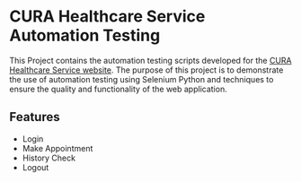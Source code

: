 # CURA Healthcare Service Automation Testing

This Project contains the automation testing scripts developed for the [CURA Healthcare Service website](https://katalon-demo-cura.herokuapp.com/). The purpose of this project is to demonstrate the use of automation testing using Selenium Python and techniques to ensure the quality and functionality of the web application.

## Features
- Login
- Make Appointment
- History Check
- Logout


